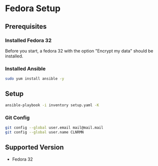  # Fedora Setup
 
 ## Prerequisites
 ### Installed Fedora 32
 Before you start, a fedora 32 with the option "Encrypt my data" should be installed.
 
 ### Installed Ansible
 ```bash
 sudo yum install ansible -y
 ```
 
 ## Setup
 
 ```bash
 ansible-playbook -i inventory setup.yaml -K
 ```
 ### Git Config
 ```bash
 git config --global user.email mail@mail.mail
 git config --global user.name CLNRMN
 ```
 
 ## Supported Version
 - Fedora 32


